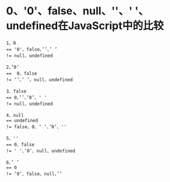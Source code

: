# 0、'0'、false、null、''、' '、undefined在JavaScript中的比较

```
1、0
== '0'、false、’’、’ ’
!= null、undefined

2、’0’
==  0、false
!= ‘’、’ ‘、null、undefined

3、false
== 0、’’、’0’、' '
!= null、undefined

4、null
== undefined
!= false、0、‘ ‘、’0’、''

5、''
== 0、false
!= ' '、’0’、null、undefined

6、’ ’
== 0
!= ‘0’、false、null、’’


